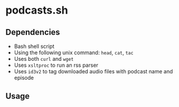 # podcasts.sh

## Dependencies

- Bash shell script
- Using the following unix command: `head`, `cat`, `tac`
- Uses both `curl` and `wget`
- Uses `xsltproc` to run an rss parser
- Uses `id3v2` to tag downloaded audio files with podcast name and episode

## Usage

